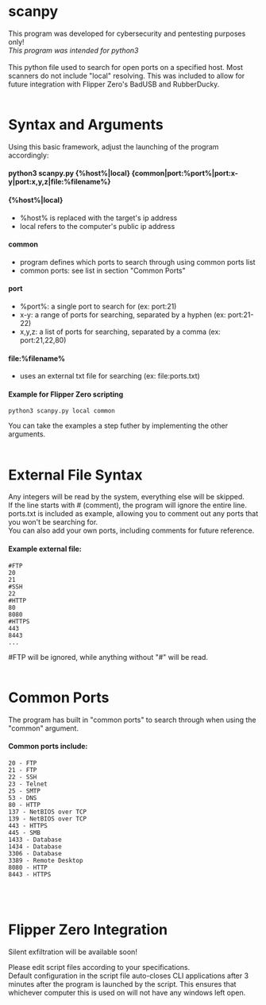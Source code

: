 # scanpy

This program was developed for cybersecurity and pentesting purposes only!
<br>*This program was intended for python3*
<br><br>
This python file used to search for open ports on a specified host.
Most scanners do not include "local" resolving.
This was included to allow for future integration with Flipper Zero's BadUSB and RubberDucky.
<br><br>

# Syntax and Arguments
Using this basic framework, adjust the launching of the program accordingly:
#### python3 scanpy.py {%host%|local} {common|port:%port%|port:x-y|port:x,y,z|file:%filename%}

#### {%host%|local}
  - %host% is replaced with the target's ip address
  - local refers to the computer's public ip address
#### common
  - program defines which ports to search through using common ports list
  - common ports: see list in section "Common Ports"
#### port
  - %port%: a single port to search for (ex: port:21)
  - x-y: a range of ports for searching, separated by a hyphen (ex: port:21-22)
  - x,y,z: a list of ports for searching, separated by a comma (ex: port:21,22,80)
#### file:%filename%
  - uses an external txt file for searching (ex: file:ports.txt)<br>

#### Example for Flipper Zero scripting
    python3 scanpy.py local common
You can take the examples a step futher by implementing the other arguments.
<br><br>

# External File Syntax
Any integers will be read by the system, everything else will be skipped.<br>
If the line starts with # (comment), the program will ignore the entire line.<br>
ports.txt is included as example, allowing you to comment out any ports that you won't be searching for.<br>
You can also add your own ports, including comments for future reference.<br>
#### Example external file:
    #FTP
    20
    21
    #SSH
    22
    #HTTP
    80
    8080
    #HTTPS
    443
    8443
    ...
#FTP will be ignored, while anything without "#" will be read.
<br><br>

# Common Ports
The program has built in "common ports" to search through when using the "common" argument.<br>
#### Common ports include:<br>
    20 - FTP
    21 - FTP
    22 - SSH
    23 - Telnet
    25 - SMTP
    53 - DNS
    80 - HTTP
    137 - NetBIOS over TCP
    139 - NetBIOS over TCP
    443 - HTTPS
    445 - SMB
    1433 - Database
    1434 - Database
    3306 - Database
    3389 - Remote Desktop
    8080 - HTTP
    8443 - HTTPS
<br><br>

# Flipper Zero Integration
Silent exfiltration will be available soon!

Please edit script files according to your specifications.<br>
Default configuration in the script file auto-closes CLI applications after 3 minutes after the program is launched by the script.
This ensures that whichever computer this is used on will not have any windows left open. <br>
